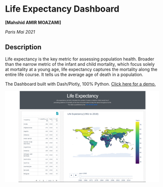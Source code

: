 # Life Expectancy Dashboard
**[Mahshid AMIR MOAZAMI]**

*Paris Mai 2021*

## Description

Life expectancy is the key metric for assessing population health. Broader than the narrow metric of the infant and child mortality, which focus solely at mortality at a young age, life expectancy captures the mortality along the entire life course. It tells us the average age of death in a population.

The Dashboard built with Dash/Plotly, 100% Python. [Click here for a demo.](https://dash-lifeexpect.herokuapp.com/)

<img src="img/LifeExpectancy.gif" style="float:left;" width="650" height="300"/>
